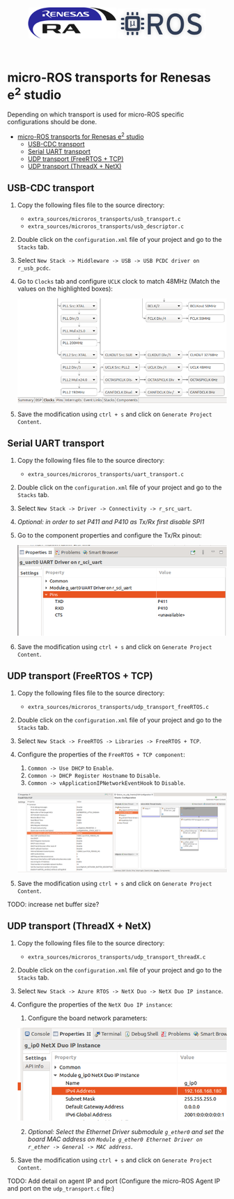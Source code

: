 <br/>
<a>
   <p align="center">
      <img width="40%" src=".images/renesas_logo.gif">
      <img width="40%" src=".images/microros_logo.png">
   </p>
</a>
<br/>

# micro-ROS transports for  Renesas e<sup>2</sup> studio

Depending on which transport is used for micro-ROS specific configurations should be done.

- [micro-ROS transports for  Renesas e<sup>2</sup> studio](#micro-ros-transports-for--renesas-esup2sup-studio)
  - [USB-CDC transport](#usb-cdc-transport)
  - [Serial UART transport](#serial-uart-transport)
  - [UDP transport (FreeRTOS + TCP)](#udp-transport-freertos--tcp)
  - [UDP transport (ThreadX + NetX)](#udp-transport-threadx--netx)

## USB-CDC transport
1. Copy the following files file to the source directory:
      - `extra_sources/microros_transports/usb_transport.c`
      - `extra_sources/microros_transports/usb_descriptor.c`
2. Double click on the `configuration.xml` file of your project and go to the `Stacks` tab.
3. Select `New Stack -> Middleware -> USB -> USB PCDC driver on r_usb_pcdc`.
4. Go to `Clocks` tab and configure `UCLK` clock to match 48MHz (Match the values on the highlighted boxes):

   ![image](.images/Configure_usb_clock.png)

5. Save the modification using `ctrl + s` and click on `Generate Project Content`.

## Serial UART transport
1. Copy the following files file to the source directory:
      - `extra_sources/microros_transports/uart_transport.c`
2. Double click on the `configuration.xml` file of your project and go to the `Stacks` tab.
3. Select `New Stack -> Driver -> Connectivity -> r_src_uart`.
4. *Optional: in order to set P411 and P410 as Tx/Rx first disable SPI1*
5. Go to the component properties and configure the Tx/Rx pinout:

   ![image](.images/Configure_serial.png)

6. Save the modification using `ctrl + s` and click on `Generate Project Content`.

## UDP transport (FreeRTOS + TCP)

1. Copy the following files file to the source directory:
      - `extra_sources/microros_transports/udp_transport_freeRTOS.c`

2. Double click on the `configuration.xml` file of your project and go to the `Stacks` tab.
3. Select `New Stack -> FreeRTOS -> Libraries -> FreeRTOS + TCP`.
4. Configure the properties of the `FreeRTOS + TCP component`:
   1. `Common -> Use DHCP` to `Enable`.
   2. `Common -> DHCP Register Hostname` to `Disable`.
   3. `Common -> vApplicationIPNetworkEventHook` to `Disable`.

   ![image](.images/FreeRTOSTCP_conf.png)

5.  Save the modification using `ctrl + s` and click on `Generate Project Content`.

TODO: increase net buffer size?

## UDP transport (ThreadX + NetX)

1. Copy the following files file to the source directory:
      - `extra_sources/microros_transports/udp_transport_threadX.c`
2. Double click on the `configuration.xml` file of your project and go to the `Stacks` tab.
3. Select `New Stack -> Azure RTOS -> NetX Duo -> NetX Duo IP instance`.
4. Configure the properties of the `NetX Duo IP instance`:
   1. Configure the board network parameters:

   ![image](.images/Configure_network_threadX.png)

   2. *Optional: Select the Ethernet Driver submodule `g_ether0` and set the board MAC address on `Module g_ether0 Ethernet Driver on r_ether -> General -> MAC address`*.

5.  Save the modification using `ctrl + s` and click on `Generate Project Content`.

TODO: Add detail on agent IP and port (Configure the micro-ROS Agent IP and port on the `udp_transport.c` file:)

